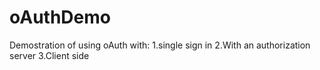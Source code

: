 # oAuthDemo
Demostration of using oAuth with: 
1.single sign in
2.With an authorization server
3.Client side
